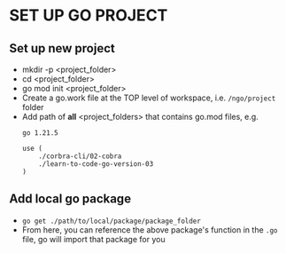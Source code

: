 # SET UP GO PROJECT
## Set up new project
- mkdir -p <project_folder>
- cd <project_folder>
- go mod init <project_folder>
- Create a go.work file at the TOP level of workspace, i.e. `/ngo/project` folder
- Add path of **all** <project_folders> that contains go.mod files, e.g.
    ```
    go 1.21.5

    use (
        ./corbra-cli/02-cobra
        ./learn-to-code-go-version-03	
    )

    ```
## Add local go package
- `go get ./path/to/local/package/package_folder`
- From here, you can reference the above package's function in the `.go` file, go will import that package for you